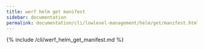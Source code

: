 ```yaml
---
title: werf helm get manifest
sidebar: documentation
permalink: documentation/cli/lowlevel-management/helm/get/manifest.html
---
```


{% include /cli/werf_helm_get_manifest.md %}
